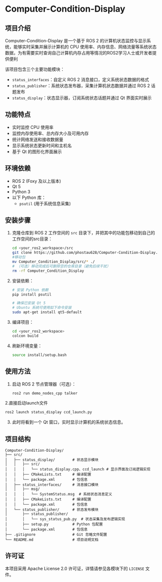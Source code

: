 # Computer-Condition-Display

## 项目介绍
Computer-Condition-Display 是一个基于 ROS 2 的计算机状态监控与显示系统，能够实时采集并展示计算机的 CPU 使用率、内存信息、网络流量等系统状态数据，为有需要实时查询自己计算机内存占用等情况的ROS2学习人士或开发者提供便利

该项目包含三个主要功能模块：
- `status_interfaces`：自定义 ROS 2 消息接口，定义系统状态数据的格式
- `status_publisher`：系统状态发布器，采集计算机状态数据并通过 ROS 2 话题发布
- `status_display`：状态显示器，订阅系统状态话题并通过 Qt 界面实时展示

## 功能特点
- 实时监控 CPU 使用率
- 监控内存使用率、总内存大小及可用内存
- 统计网络发送和接收数据量
- 显示系统状态更新时间和主机名
- 基于 Qt 的图形化界面展示

## 环境依赖
- ROS 2 (Foxy 及以上版本)
- Qt 5
- Python 3
- 以下 Python 库：
  - `psutil` (用于系统信息采集)

## 安装步骤

1. 克隆仓库到 ROS 2 工作空间的 `src` 目录下，并把其中的功能包移动到自己的工作空间的src目录：
   ```bash
   cd <your_ros2_workspace>/src
   git clone https://github.com/phostau628/Computer-Condition-Display.git
   #移动包
   mv Computer_Condition_Display/src/* ./
   # （可选）移动完成后可删除空的仓库目录（避免后续干扰）
   rm -rf Computer_Condition_Display
   ```

2. 安装依赖：
   ```bash
   # 安装 Python 依赖
   pip install psutil
   
   # 确保已安装 Qt 5
   # Ubuntu 系统可使用如下命令安装
   sudo apt-get install qt5-default
   ```

3. 编译项目：
   ```bash
   cd <your_ros2_workspace>
   colcon build
   ```

4. 刷新环境变量：
   ```bash
   source install/setup.bash
   ```

## 使用方法

1. 启动 ROS 2 节点管理器（可选）：
   ```bash
   ros2 run demo_nodes_cpp talker
   ```

2.直接启动launch文件
   ```bash
   ros2 launch status_display ccd_launch.py
   ```

3. 此时将看到一个 Qt 窗口，实时显示计算机的系统状态信息。

## 项目结构
```
Computer-Condition-Display/
├── src/
│   ├── status_display/        # 状态显示模块
│   │   ├── src/
│   │   │   └── status_display.cpp、ccd_launch # 显示界面及订阅逻辑实现
│   │   ├── CMakeLists.txt     # 编译配置
│   │   └── package.xml        # 包信息
│   ├── status_interfaces/     # 消息接口模块
│   │   ├── msg/
│   │   │   └── SystemStatus.msg  # 系统状态消息定义
│   │   ├── CMakeLists.txt     # 编译配置
│   │   └── package.xml        # 包信息
│   └── status_publisher/      # 状态发布模块
│       ├── status_publisher/
│       │   └── sys_status_pub.py  # 状态采集及发布逻辑实现
│       ├── setup.py           # Python 包配置
│       └── package.xml        # 包信息
├── .gitignore                 # Git 忽略文件配置
└── README.md                  # 项目说明文档
```

## 许可证
本项目采用 Apache License 2.0 许可证，详情请参见各模块下的 `LICENSE` 文件。
